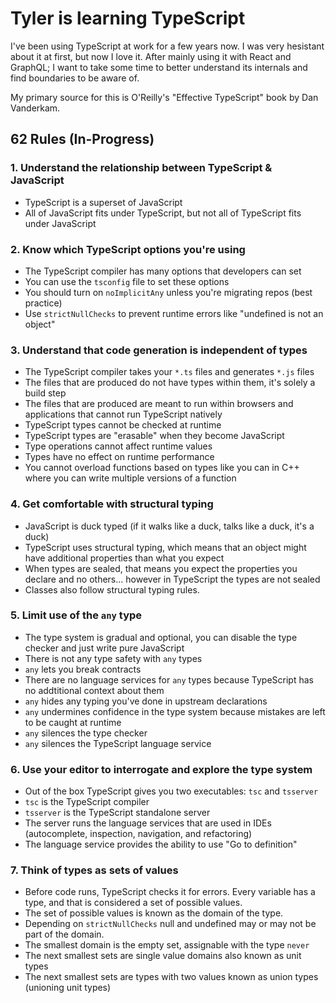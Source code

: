 # Tyler is learning TypeScript

I've been using TypeScript at work for a few years now. I was very hesistant about it at first, but now I love it. After mainly using it with React and GraphQL; 
I want to take some time to better understand its internals and find boundaries to be aware of.

My primary source for this is O'Reilly's "Effective TypeScript" book by Dan Vanderkam. 

## 62 Rules (In-Progress) 

### 1. Understand the relationship between TypeScript & JavaScript 
- TypeScript is a superset of JavaScript
- All of JavaScript fits under TypeScript, but not all of TypeScript fits under JavaScript 

### 2. Know which TypeScript options you're using 
- The TypeScript compiler has many options that developers can set 
- You can use the `tsconfig` file to set these options 
- You should turn on `noImplicitAny` unless you're migrating repos (best practice) 
- Use `strictNullChecks` to prevent runtime errors like "undefined is not an object" 

### 3. Understand that code generation is independent of types 
- The TypeScript compiler takes your `*.ts` files and generates `*.js` files
- The files that are produced do not have types within them, it's solely a build step
- The files that are produced are meant to run within browsers and applications that cannot run TypeScript natively 
- TypeScript types cannot be checked at runtime
- TypeScript types are "erasable" when they become JavaScript
- Type operations cannot affect runtime values 
- Types have no effect on runtime performance 
- You cannot overload functions based on types like you can in C++ where you can write multiple versions of a function 

### 4. Get comfortable with structural typing 
- JavaScript is duck typed (if it walks like a duck, talks like a duck, it's a duck) 
- TypeScript uses structural typing, which means that an object might have additional properties than what you expect 
- When types are sealed, that means you expect the properties you declare and no others... however in TypeScript the types are not sealed 
- Classes also follow structural typing rules.

### 5. Limit use of the `any` type 
- The type system is gradual and optional, you can disable the type checker and just write pure JavaScript
- There is not any type safety with `any` types 
- `any` lets you break contracts 
- There are no language services for `any` types because TypeScript has no addtitional context about them
- `any` hides any typing you've done in upstream declarations 
- `any` undermines confidence in the type system because mistakes are left to be caught at runtime 
- `any` silences the type checker 
- `any` silences the TypeScript language service 

### 6. Use your editor to interrogate and explore the type system 
- Out of the box TypeScript gives you two executables: `tsc` and `tsserver`
- `tsc` is the TypeScript compiler
- `tsserver` is the TypeScript standalone server 
- The server runs the language services that are used in IDEs (autocomplete, inspection, navigation, and refactoring)
- The language service provides the ability to use "Go to definition" 

### 7. Think of types as sets of values 
- Before code runs, TypeScript checks it for errors. Every variable has a type, and that is considered a set of possible values.
- The set of possible values is known as the domain of the type. 
- Depending on `strictNullChecks` null and undefined may or may not be part of the domain.
- The smallest domain is the empty set, assignable with the type `never`
- The next smallest sets are single value domains also known as unit types
- The next smallest sets are types with two values known as union types (unioning unit types)
